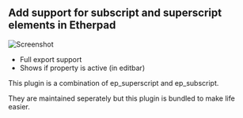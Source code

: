 ## Add support for subscript and superscript elements in Etherpad

![Screenshot](http://i.imgur.com/QThmrby.png)

* Full export support
* Shows if property is active (in editbar)

This plugin is a combination of ep_superscript and ep_subscript.

They are maintained seperately but this plugin is bundled to make life easier.
